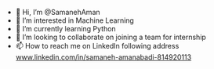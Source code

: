 - 👋 Hi, I’m @SamanehAman
- 👀 I’m interested in Machine Learning
- 🌱 I’m currently learning Python
- 💞️ I’m looking to collaborate on joining a team for internship
- 📫 How to reach me on LinkedIn following address
www.linkedin.com/in/samaneh-amanabadi-814920113
<!---
SamanehAman/SamanehAman is a ✨ special ✨ repository because its `README.md` (this file) appears on your GitHub profile.
You can click the Preview link to take a look at your changes.
--->
